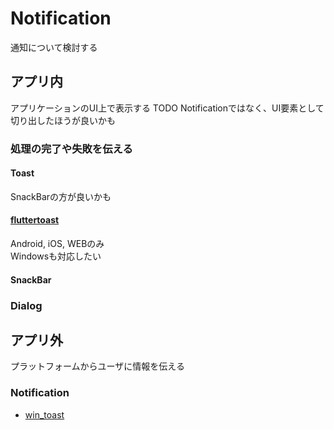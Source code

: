 # Notification

通知について検討する

## アプリ内

アプリケーションのUI上で表示する
TODO Notificationではなく、UI要素として切り出したほうが良いかも

### 処理の完了や失敗を伝える

#### Toast

SnackBarの方が良いかも

#### [fluttertoast](https://pub.dev/packages/fluttertoast)

Android, iOS, WEBのみ  
Windowsも対応したい

#### SnackBar

### Dialog

## アプリ外

プラットフォームからユーザに情報を伝える

### Notification

- [win_toast](https://pub.dev/packages/win_toast)